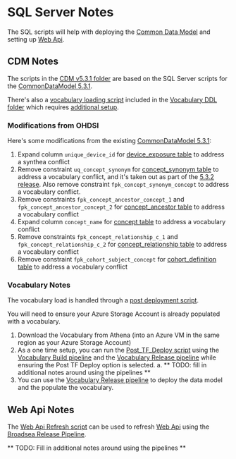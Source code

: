 # SQL Server Notes

The SQL scripts will help with deploying the [Common Data Model](#cdm-notes) and setting up [Web Api](#web-api-notes).

## CDM Notes

The scripts in the [CDM v5.3.1 folder](./CDM/v5.3.1/) are based on the SQL Server scripts for the [CommonDataModel 5.3.1](https://github.com/OHDSI/CommonDataModel/tree/v5.3.1/Sql%20Server).

There's also a [vocabulary loading script](./CDM/v5.3.1/OMOP_Vocabulary_DDL/Scripts/Script.PostDeployment.sql) included in the [Vocabulary DDL folder](./CDM/v5.3.1/OMOP_Vocabulary_DDL) which requires [additional setup](#vocabulary-notes).

### Modifications from OHDSI

Here's some modifications from the existing [CommonDataModel 5.3.1](https://github.com/OHDSI/CommonDataModel/tree/v5.3.1/Sql%20Server):

1. Expand column `unique_device_id` for [device_exposure table](./CDM/v5.3.1/OMOP_Vocabulary_DDL/dbo/Tables/device_exposure.sql) to address a synthea conflict
2. Remove constraint `uq_concept_synonym` for [concept_synonym table](./CDM/v5.3.1/OMOP_Vocabulary_Indexes_Constraints/dbo/Tables/concept_synonym.sql) to address a vocabulary conflict, and it's taken out as part of the [5.3.2 release](https://github.com/OHDSI/CommonDataModel/releases/tag/v5.3.2).  Also remove constraint `fpk_concept_synonym_concept` to address a vocabulary conflict.
3. Remove constraints `fpk_concept_ancestor_concept_1` and `fpk_concept_ancestor_concept_2` for [concept_ancestor table](./CDM/v5.3.1/OMOP_Vocabulary_Indexes_Constraints/dbo/Tables/concept_ancestor.sql) to address a vocabulary conflict
4. Expand column `concept_name` for [concept table](./CDM/v5.3.1/OMOP_Vocabulary_DDL/dbo/Tables/concept.sql) to address a vocabulary conflict
5. Remove constraints `fpk_concept_relationship_c_1` and `fpk_concept_relationship_c_2` for [concept_relationship table](./CDM/v5.3.1/OMOP_Vocabulary_Indexes_Constraints/dbo/Tables/concept_relationship.sql) to address a vocabulary conflict
6. Remove constraint `fpk_cohort_subject_concept` for [cohort_definition table](./CDM/v5.3.1/OMOP_Vocabulary_Indexes_Constraints/dbo/Tables/cohort_definition.sql) to address a vocabulary conflict

### Vocabulary Notes

The vocabulary load is handled through a [post deployment script](./OMOP_Vocabulary_DDL/Scripts/Script.PostDeployment.sql).

You will need to ensure your Azure Storage Account is already populated with a vocabulary.

1. Download the Vocabulary from Athena (into an Azure VM in the same region as your Azure Storage Account)
2. As a one time setup, you can run the [Post_TF_Deploy script](./scripts/Post_TF_Deploy.sql) using the [Vocabulary Build pipeline](../pipelines/vocabulary_build_pipeline.yaml) and the [Vocabulary Release pipeline](../pipelines/vocabulary_release_pipeline.yaml) while ensuring the Post TF Deploy option is selected.
  a. ** TODO: fill in additional notes around using the pipelines **
3. You can use the [Vocabulary Release pipeline](../pipelines/vocabulary_release_pipeline.yaml) to deploy the data model and the populate the vocabulary.

## Web Api Notes

The [Web Api Refresh script](./scripts/Web_Api_Refresh.sql) can be used to refresh [Web Api](https://github.com/OHDSI/WebAPI) using the [Broadsea Release Pipeline](../pipelines/broadsea_release_pipeline.yaml).

** TODO: Fill in additional notes around using the pipelines **